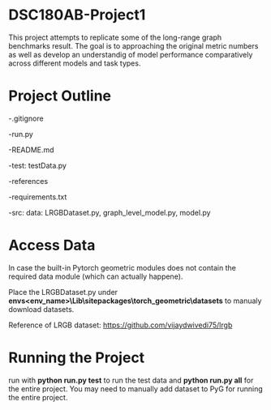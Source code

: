 # DSC180AB-Project1
This project attempts to replicate some of the long-range
graph benchmarks result. The goal is to approaching the original metric numbers as well as
develop an understandig of model performance comparatively across different models and task types.
# Project Outline

-.gitignore

-run.py

-README.md

-test: testData.py

-references

-requirements.txt

-src: data: LRGBDataset.py, graph_level_model.py, model.py

# Access Data

In case the built-in Pytorch geometric modules does not contain the required data module (which can actually happene).

Place the LRGBDataset.py under **envs\<env_name>\Lib\sitepackages\torch_geometric\datasets** to manualy download datasets. 

Reference of LRGB dataset: https://github.com/vijaydwivedi75/lrgb

# Running the Project

run with **python run.py test** to run the test data
and **python run.py all** for the entire project. You may need to manually add dataset to PyG for running the entire project.
